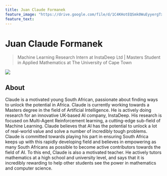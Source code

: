 ```yaml
---
title: Juan Claude Formanek
feature_image: "https://drive.google.com/file/d/1C4KHotEQSmk0WuEyyergTxA8qmSSAVU-/view?usp=sharing"
feature_text:
---
```


# Juan Claude Formanek
> Machine Learning Research Intern at InstaDeep Ltd | Masters Student in Applied Mathematics at The University of Cape Town

<img src="https://drive.google.com/file/d/1h-4z2jcuht92Rh82mPT8Ac0EgSCAOfJh/view?usp=sharing"/>

## About
Claude is a motivated young South African, passionate about finding ways to unlock the potential in Africa. Claude is currently working towards a Masters degree in the field of Artificial Intelligence. He is actively doing research for an innovative UK-based AI company, InstaDeep. His research is focused on Multi-Agent Reinforcement learning, a cutting-edge sub-field of Machine Learning. Claude believes that AI has the potential to unlock a lot of real-world value and solve a number of incredibly tough problems. Claude is committed towards playing his part in ensuring South Africa keeps up with this rapidly developing field and believes in empowering as many South Africans as possible to become active contributors towards the field of AI. To this end, Claude is also a motivated teacher. He actively tutors mathematics at a high school and university level, and says that it is incredibly rewarding to help other students see the power in mathematics and computer science.
